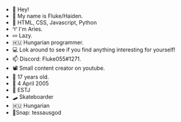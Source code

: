 - 👋 Hey! 
- 👤 My name is Fluke/Haiden.
- 🌱 HTML, CSS, Javascript, Python
- ♈ I'm Aries.
- 💤 Lazy.
- 🇭🇺 Hungarian programmer.
- 💻 Lok around to see if you find anything interesting for yourself!
- 📫 Discord: Fluke055#1271.
- 📽️ Small content creator on youtube.
- 👀 17 years old.
- 🎂 4 April 2005 
- 👤 ESTJ 
- 🛹 Skateboarder 
- 🇭🇺 Hungarian
- 📸Snap: tessausgod
